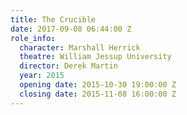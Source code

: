 ```yaml
---
title: The Crucible
date: 2017-09-08 06:44:00 Z
role_info:
  character: Marshall Herrick
  theatre: William Jessup University
  director: Derek Martin
  year: 2015
  opening date: 2015-10-30 19:00:00 Z
  closing date: 2015-11-08 16:00:00 Z
---
```


